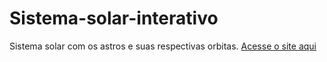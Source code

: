 # Sistema-solar-interativo
Sistema solar com os astros e suas respectivas orbitas. [Acesse o site aqui](https://muriloxox.github.io/Sistema-solar-interativo/)
